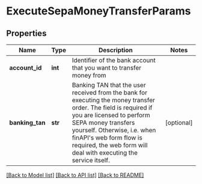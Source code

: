 # ExecuteSepaMoneyTransferParams

## Properties
Name | Type | Description | Notes
------------ | ------------- | ------------- | -------------
**account_id** | **int** | Identifier of the bank account that you want to transfer money from | 
**banking_tan** | **str** | Banking TAN that the user received from the bank for executing the money transfer order. The field is required if you are licensed to perform SEPA money transfers yourself. Otherwise, i.e. when finAPI&#39;s web form flow is required, the web form will deal with executing the service itself. | [optional] 

[[Back to Model list]](../README.md#documentation-for-models) [[Back to API list]](../README.md#documentation-for-api-endpoints) [[Back to README]](../README.md)


